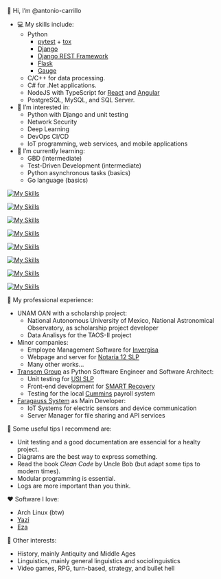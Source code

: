 👋 Hi, I’m @antonio-carrillo
- 💻 My skills include:
  - Python
    - [pytest](https://docs.pytest.org) + [tox](https://tox.wiki)
    - [Django](https://github.com/django/django)
    - [Django REST Framework](https://github.com/encode/django-rest-framework)
    - [Flask](https://github.com/pallets/flask)
    - [Gauge](https://github.com/getgauge/gauge-python)
  - C/C++ for data processing.
  - C# for .Net applications.
  - NodeJS with TypeScript for [React](https://github.com/facebook/react) and [Angular](https://github.com/angular/angular)
  - PostgreSQL, MySQL, and SQL Server.
- 🌟 I’m interested in:
  - Python with Django and unit testing
  - Network Security
  - Deep Learning
  - DevOps CI/CD
  - IoT programming, web services, and mobile applications
- 🌱 I’m currently learning:
  - GBD (intermediate)
  - Test-Driven Development (intermediate)
  - Python asynchronous tasks (basics)
  - Go language (basics)

[![My Skills](https://skillicons.dev/icons?i=arch,debian,mint,ubuntu,bash)](https://skillicons.dev)

[![My Skills](https://skillicons.dev/icons?i=arduino,raspberrypi)](https://skillicons.dev)

[![My Skills](https://skillicons.dev/icons?i=c,cpp,cs,dotnet,cmake,qt)](https://skillicons.dev)

[![My Skills](https://skillicons.dev/icons?i=py,django)](https://skillicons.dev)

[![My Skills](https://skillicons.dev/icons?i=ts,nodejs,react,webpack)](https://skillicons.dev)

[![My Skills](https://skillicons.dev/icons?i=dart,flutter)](https://skillicons.dev)

[![My Skills](https://skillicons.dev/icons?i=nginx,docker,php,postgres)](https://skillicons.dev)

[![My Skills](https://skillicons.dev/icons?i=md,neovim,notion,obisidian)](https://skillicons.dev)

💼 My professional experience:
- UNAM OAN with a scholarship project:
  - National Autonomous University of Mexico, National Astronomical Observatory, as scholarship project developer
  - Data Analisys for the TAOS-II project
- Minor companies:
  - Employee Management Software for [Invergisa](https://www.invergisasp.com)
  - Webpage and server for [Notaría 12 SLP](https://www.notaria12slp.com.mx)
  - Many other works…
- [Transom Group](https://transom-group.com) as Python Software Engineer and Software Architect:
  - Unit testing for [USI SLP](https://slp.gob.mx/USI/Paginas/Inicio.aspx)
  - Front-end development for [SMART Recovery](https://smartrecovery.org)
  - Testing for the local [Cummins](https://www.cummins.com) payroll system
- [Faragauss System](https://faragauss.mx) as Main Developer:
  - IoT Systems for electric sensors and device communication
  - Server Manager for file sharing and API services

💬 Some useful tips I recommend are:
- Unit testing and a good documentation are essencial for a healty project.
- Diagrams are the best way to express something.
- Read the book _Clean Code_ by Uncle Bob (but adapt some tips to modern times).
- Modular programming is essential.
- Logs are more important than you think.

❤️ Software I love:
- Arch Linux (btw)
- [Yazi](https://github.com/sxyazi/yazi)
- [Eza](https://github.com/eza-community/eza)

🌮 Other interests:
- History, mainly Antiquity and Middle Ages
- Linguistics, mainly general linguistics and sociolinguistics
- Video games, RPG, turn-based, strategy, and bullet hell
